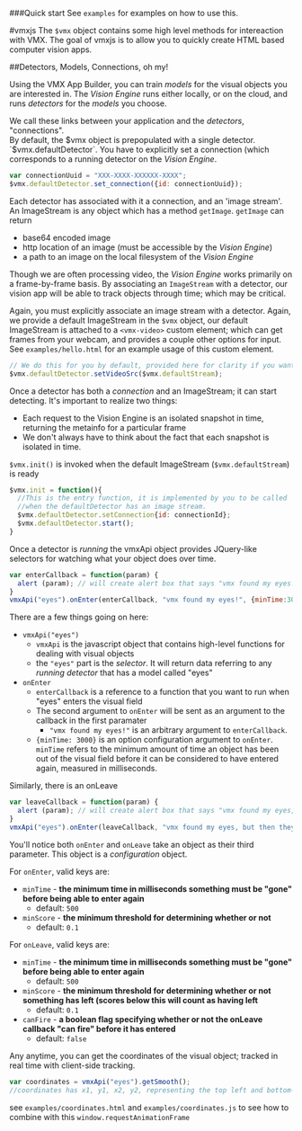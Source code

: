 ###Quick start
See `examples` for examples on how to use this.



#vmxjs
The `$vmx` object contains some high level methods for intereaction with VMX.  The goal of vmxjs is to allow you to quickly create HTML based computer vision apps.

##Detectors, Models, Connections, oh my!

Using the VMX App Builder, you can train *models* for the visual objects you are interested in.  The *Vision Engine* runs either locally, or on the cloud, and runs *detectors* for the *models* you choose.  

We call these links between your application and the *detectors*, "connections".  
By default, the $vmx object is prepopulated with a single detector.  `$vmx.defaultDetector`.  You have to explicitly set a connection (which corresponds to a running detector on the *Vision Engine*.  

```javascript
var connectionUuid = "XXX-XXXX-XXXXXX-XXXX";
$vmx.defaultDetector.set_connection({id: connectionUuid}); 
```

Each detector has associated with it a connection, and an 'image stream'.  An ImageStream is any object which has a method `getImage`.  `getImage` can return 

 - base64 encoded image
 - http location of an image (must be accessible by the *Vision Engine*)
 - a path to an image on the local filesystem of the *Vision Engine*


Though we are often processing video, the *Vision Engine* works primarily on a frame-by-frame basis. By associating an `ImageStream` with a detector, our vision app will be able to track objects through time; which may be critical.

Again, you must explicitly associate an image stream with a detector.  Again, we provide a default ImageStream in the `$vmx` object, our default ImageStream is attached to a `<vmx-video>` custom element; which can get frames from your webcam, and provides a couple other options for input. See `examples/hello.html` for an example usage of this custom element.

```javascript
// We do this for you by default, provided here for clarity if you wanted to use something other than defaultStream
$vmx.defaultDetector.setVideoSrc($vmx.defaultStream);
```

Once a detector has both a *connection* and an ImageStream; it can start detecting.  It's important to realize two things:

- Each request to the Vision Engine is an isolated snapshot in time, returning the metainfo for a particular frame
- We don't always have to think about the fact that each snapshot is isolated in time.

`$vmx.init()` is invoked when the default ImageStream (`$vmx.defaultStream`) is ready

```javascript
$vmx.init = function(){
  //This is the entry function, it is implemented by you to be called
  //when the defaultDetector has an image stream.
  $vmx.defaultDetector.setConnection{id: connectionId};
  $vmx.defaultDetector.start();
}
```

Once a detector is *running* the vmxApi object provides JQuery-like selectors for watching what your object does over time.

```javascript
var enterCallback = function(param) {
  alert (param); // will create alert box that says "vmx found my eyes!"
}
vmxApi("eyes").onEnter(enterCallback, "vmx found my eyes!", {minTime:3000});
```

There are a few things going on here:

- `vmxApi("eyes")`
  - `vmxApi` is the javascript object that contains high-level functions for dealing with visual objects
  - the `"eyes"` part is the *selector*.  It will return data referring to any *running detector* that has a model called "eyes"
- `onEnter`
  - `enterCallback` is a reference to a function that you want to run when "eyes" enters the visual field
  - The second argument to `onEnter` will be sent as an argument to the callback in the first paramater
    - `"vmx found my eyes!"` is an arbitrary argument to `enterCallback`. 
  - `{minTime: 3000}` is an option configuration argument to `onEnter`.  `minTime` refers to the minimum amount of time an object has been out of the visual field before it can be considered to have entered again, measured in milliseconds.


Similarly, there is an onLeave

```javascript
var leaveCallback = function(param) {
  alert (param); // will create alert box that says "vmx found my eyes, but then they left!"
}
vmxApi("eyes").onEnter(leaveCallback, "vmx found my eyes, but then they left!", {minTime:3000});
```


You'll notice both `onEnter` and `onLeave` take an object as their third parameter.  This object is a *configuration* object.

For `onEnter`, valid keys are:

  - `minTime` - **the minimum time in milliseconds something must be "gone" before being able to enter again**
    - default: `500`
  - `minScore` - **the minimum threshold for determining whether or not**
    - default: `0.1`

For `onLeave`, valid keys are:

  - `minTime` - **the minimum time in milliseconds something must be "gone" before being able to enter again**
    - default: `500`
  - `minScore` - **the minimum threshold for determining whether or not something has left (scores below this will count as having left**
    - default: `0.1`
  - `canFire`  - **a boolean flag specifying whether or not the onLeave callback "can fire" before it has entered**
    - default: `false`


Any anytime, you can get the coordinates of the visual object; tracked in real time with client-side tracking.

```javascript
var coordinates = vmxApi("eyes").getSmooth();
//coordinates has x1, y1, x2, y2, representing the top left and bottom-right corners of the box associated with "eyes'
```

see `examples/coordinates.html` and `examples/coordinates.js` to see how to combine with this `window.requestAnimationFrame` 

